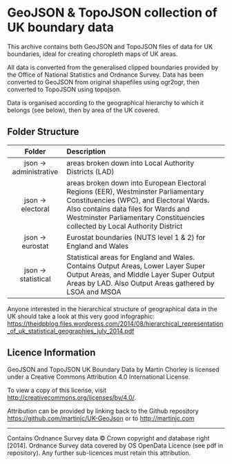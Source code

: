 # GeoJSON & TopoJSON collection of UK boundary data

This archive contains both GeoJSON and TopoJSON files of data for UK boundaries, ideal for creating choropleth maps of UK areas.

All data is converted from the generalised clipped boundaries provided by the Office of National Statistics and Ordnance Survey. Data has been converted to GeoJSON from original shapefiles using ogr2ogr, then converted to TopoJSON using topojson. 

Data is organised according to the geographical hierarchy to which it belongs (see below), then by area of the UK covered.

## Folder Structure

| Folder | Description |
|:--------:|:-------------|
|json -> administrative|areas broken down into Local Authority Districts (LAD)  |
|json -> electoral     |areas broken down into European Electoral Regions (EER), Westminster Parliamentary Constituencies (WPC), and Electoral Wards. Also contains data files for Wards and Westminster Parliamentary Constituencies collected by Local Authority District |
|json -> eurostat      |Eurostat boundaries (NUTS level 1 & 2) for England and Wales |
|json -> statistical   |Statistical areas for England and Wales. Contains Output Areas, Lower Layer Super Output Areas, and Middle Layer Super Output Areas by LAD. Also Output Areas gathered by LSOA and MSOA |


Anyone interested in the hierarchical structure of geographical data in the UK should take a look at this very good infographic: https://theidpblog.files.wordpress.com/2014/08/hierarchical_representation_of_uk_statistical_geographies_july_2014.pdf



## Licence Information

GeoJSON and TopoJSON UK Boundary Data by Martin Chorley is licensed under a 
Creative Commons Attribution 4.0 International License.
 
To view a copy of this license, visit http://creativecommons.org/licenses/by/4.0/.

Attribution can be provided by linking back to the Github repository 
https://github.com/martinjc/UK-GeoJson or to http://martinjc.com

-----------------------------------------------------------------------------------------------
Contains Ordnance Survey data © Crown copyright and database right [2014]. Ordnance Survey data 
covered by OS OpenData Licence (see pdf in repository). Any further sub-licences must retain 
this attribution.


